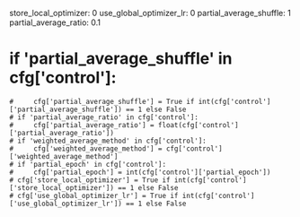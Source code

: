   store_local_optimizer: 0
  use_global_optimizer_lr: 0
  partial_average_shuffle: 1
  partial_average_ratio: 0.1

   # if 'partial_average_shuffle' in cfg['control']:
    #     cfg['partial_average_shuffle'] = True if int(cfg['control']['partial_average_shuffle']) == 1 else False
    # if 'partial_average_ratio' in cfg['control']:
    #     cfg['partial_average_ratio'] = float(cfg['control']['partial_average_ratio'])
    # if 'weighted_average_method' in cfg['control']:
    #     cfg['weighted_average_method'] = cfg['control']['weighted_average_method']
    # if 'partial_epoch' in cfg['control']:
    #     cfg['partial_epoch'] = int(cfg['control']['partial_epoch'])
    # cfg['store_local_optimizer'] = True if int(cfg['control']['store_local_optimizer']) == 1 else False
    # cfg['use_global_optimizer_lr'] = True if int(cfg['control']['use_global_optimizer_lr']) == 1 else False